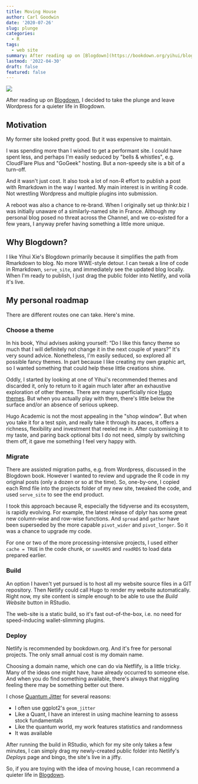 ```yaml
---
title: Moving House
author: Carl Goodwin
date: '2020-07-26'
slug: plunge
categories:
  - R
tags:
  - web site
summary: After reading up on [Blogdown](https://bookdown.org/yihui/blogdown/), I decided to take the plunge and leave Wordpress for a quieter life in Blogdown. The motivation?
lastmod: '2022-04-30'
draft: false
featured: false
---
```


![](/blog/plunge/featured.GIF)

After reading up on [Blogdown](https://bookdown.org/yihui/blogdown/), I decided to take the plunge and leave Wordpress for a quieter life in Blogdown. 

## Motivation

My former site looked pretty good. But it was expensive to maintain.

I was spending more than I wished to get a performant site. I could have spent less, and perhaps I'm easily seduced by "bells & whistles", e.g. CloudFlare Plus and "GoGeek" hosting. But a non-speedy site is a bit of a turn-off.

And it wasn't just cost.  It also took a lot of non-R effort to publish a post with Rmarkdown in the way I wanted. My main interest is in writing R code. Not wrestling Wordpress and multiple plugins into submission.

A reboot was also a chance to re-brand. When I originally set up thinkr.biz I was initially unaware of a similarly-named site in France. Although my personal blog posed no threat across the Channel, and we co-existed for a few years, I anyway prefer having something a little more unique.

## Why Blogdown?

I like Yihui Xie's Blogdown primarily because it simplifies the path from Rmarkdown to blog. No more WWE-style detour. I can tweak a line of code in Rmarkdown, `serve_site`, and immediately see the updated blog locally. When I'm ready to publish, I just drag the public folder into Netlify, and voilà it's live.

## My personal roadmap

There are different routes one can take. Here's mine.

### Choose a theme

In his book, Yihui advises asking yourself: “Do I like this fancy theme so much that I will definitely not change it in the next couple of years?” It's very sound advice. Nonetheless, I'm easily seduced, so explored all possible fancy themes. In part because I like creating my own graphic art, so I wanted something that could help these little creations shine.

Oddly, I started by looking at one of Yihui's recommended themes and discarded it, only to return to it again much later after an exhaustive exploration of other themes. There are many superficially nice [Hugo themes](https://themes.gohugo.io). But when you actually play with them, there's little below the surface and/or an absence of serious upkeep.

Hugo Academic is not the most appealing in the "shop window". But when you take it for a test spin, and really take it through its paces, it offers a richness, flexibility and investment that reeled me in. After customising it to my taste, and paring back optional bits I do not need, simply by switching them off, it gave me something I feel very happy with.

### Migrate

There are assisted migration paths, e.g. from Wordpress, discussed in the Blogdown book. However I wanted to review and upgrade the R code in my original posts (only a dozen or so at the time). So, one-by-one, I copied each Rmd file into the projects folder of my new site, tweaked the code, and used `serve_site` to see the end product.

I took this approach because R, especially the tidyverse and its ecosystem, is rapidly evolving. For example, the latest release of dplyr has some great new column-wise and row-wise functions. And `spread` and `gather` have been superseded by the more capable `pivot_wider` and `pivot_longer`. So it was a chance to upgrade my code.

For one or two of the more processing-intensive projects, I used either `cache = TRUE` in the code chunk, or `saveRDS` and `readRDS` to load data prepared earlier.

### Build

An option I haven't yet pursued is to host all my website source files in a GIT repository. Then Netlify could call Hugo to render my website automatically. Right now, my site content is simple enough to be able to use the *Build Website* button in RStudio.

The web-site is a static build, so it's fast out-of-the-box, i.e. no need for speed-inducing wallet-slimming plugins.

### Deploy

Netlify is recommended by bookdown.org. And it's free for personal projects. The only small annual cost is my domain name.

Choosing a domain name, which one can do via Netflify, is a little tricky. Many of the ideas one might have, have already occurred to someone else. And when you do find something available, there's always that niggling feeling there may be something better out there.

I chose [Quantum Jitter](/) for several reasons:

* I often use ggplot2's `geom_jitter`
* Like a Quant, I have an interest in using machine learning to assess stock fundamentals
* Like the quantum world, my work features statistics and randomness
* It was available

After running the build in RStudio, which for my site only takes a few minutes, I can simply drag my newly-created public folder into Netlify's *Deploys* page and bingo, the site's live in a jiffy.

So, if you are toying with the idea of moving house, I can recommend a quieter life in [Blogdown](https://bookdown.org/yihui/blogdown/).

